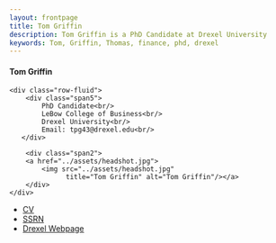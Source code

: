 ```yaml
---
layout: frontpage
title: Tom Griffin
description: Tom Griffin is a PhD Candidate at Drexel University
keywords: Tom, Griffin, Thomas, finance, phd, drexel
---
```

<div class="container">
<h4><a name="contact"></a>Tom Griffin</h4>

    <div class="row-fluid">
        <div class="span5">
            PhD Candidate<br/>
            LeBow College of Business<br/>
            Drexel University<br/>
            Email: tpg43@drexel.edu<br/>
       </div>
       
        <div class="span2">
        <a href="../assets/headshot.jpg">
            <img src="../assets/headshot.jpg"
                  title="Tom Griffin" alt="Tom Griffin"/></a>
        </div>
    </div>
</div>

<div class="navbar">
  <div class="navbar-inner">
      <ul class="nav">
          <li><a href="{{ BASE_PATH }}/assets/CV.pdf">CV</a></li>
          <li><a href="https://papers.ssrn.com/sol3/cf_dev/AbsByAuth.cfm?per_id=2172098">SSRN</a></li>
          <li><a href="https://www.lebow.drexel.edu/people/thomasgriffin">Drexel Webpage</a></li>
      </ul>
  </div>
</div>
